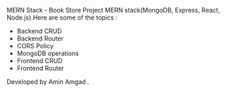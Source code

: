 MERN Stack - Book Store Project
MERN stack(MongoDB, Express, React, Node.js).Here are some of the topics :
- Backend CRUD
- Backend Router
- CORS Policy
- MongoDB operations
- Frontend CRUD
- Frontend Router


Developed by Amin Amgad .